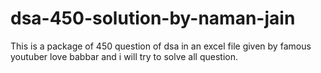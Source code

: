 # dsa-450-solution-by-naman-jain
This is a package of 450 question of dsa in an excel file given by famous youtuber love babbar and i will try to solve all question.
